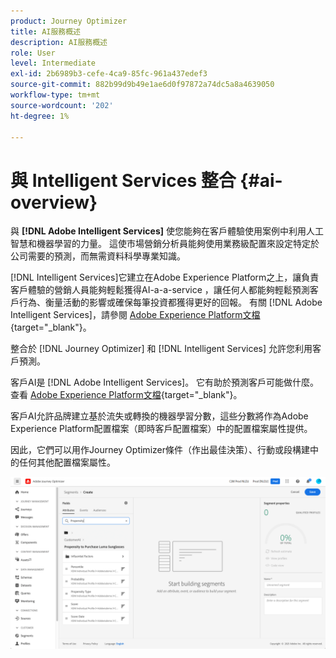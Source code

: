 ```yaml
---
product: Journey Optimizer
title: AI服務概述
description: AI服務概述
role: User
level: Intermediate
exl-id: 2b6989b3-cefe-4ca9-85fc-961a437edef3
source-git-commit: 882b99d9b49e1ae6d0f97872a74dc5a8a4639050
workflow-type: tm+mt
source-wordcount: '202'
ht-degree: 1%

---
```


# 與 Intelligent Services 整合 {#ai-overview}

與 **[!DNL Adobe Intelligent Services]** 使您能夠在客戶體驗使用案例中利用人工智慧和機器學習的力量。 這使市場營銷分析員能夠使用業務級配置來設定特定於公司需要的預測，而無需資料科學專業知識。

[!DNL Intelligent Services]它建立在Adobe Experience Platform之上，讓負責客戶體驗的營銷人員能夠輕鬆獲得AI-a-a-service ，讓任何人都能夠輕鬆預測客戶行為、衡量活動的影響或確保每筆投資都獲得更好的回報。 有關 [!DNL Adobe Intelligent Services]，請參閱 [Adobe Experience Platform文檔](https://experienceleague.adobe.com/docs/experience-platform/intelligent-services/home.html){target=&quot;_blank&quot;}。

整合於 [!DNL Journey Optimizer] 和 [!DNL Intelligent Services] 允許您利用客戶預測。

客戶AI是 [!DNL Adobe Intelligent Services]。 它有助於預測客戶可能做什麼。 查看 [Adobe Experience Platform文檔](https://experienceleague.adobe.com/docs/experience-platform/intelligent-services/customer-ai/overview.html){target=&quot;_blank&quot;}。

客戶AI允許品牌建立基於流失或轉換的機器學習分數，這些分數將作為Adobe Experience Platform配置檔案（即時客戶配置檔案）中的配置檔案屬性提供。

因此，它們可以用作Journey Optimizer條件（作出最佳決策）、行動或段構建中的任何其他配置檔案屬性。

![](assets/customer-ai.png)

